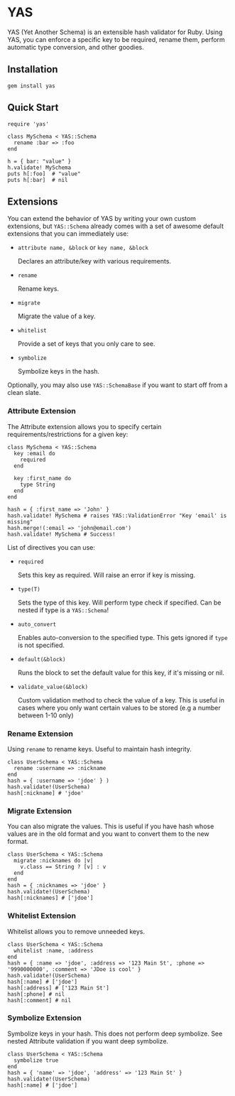 # YAS

YAS (Yet Another Schema) is an extensible hash validator for Ruby.
Using YAS, you can enforce a specific key to be required, rename them, perform automatic type conversion, and other goodies.


## Installation

    gem install yas


## Quick Start

    require 'yas'

    class MySchema < YAS::Schema
      rename :bar => :foo
    end

    h = { bar: "value" }
    h.validate! MySchema
    puts h[:foo]  # "value"
    puts h[:bar]  # nil


## Extensions

You can extend the behavior of YAS by writing your own custom extensions, but `YAS::Schema` already comes with a set of awesome default extensions that you can immediately use:

* `attribute name, &block` or `key name, &block`

  Declares an attribute/key with various requirements.

* `rename`

  Rename keys.

* `migrate`

  Migrate the value of a key.

* `whitelist`

  Provide a set of keys that you only care to see.

* `symbolize`

  Symbolize keys in the hash.

Optionally, you may also use `YAS::SchemaBase` if you want to start off from a clean slate.

### Attribute Extension

The Attribute extension allows you to specify certain requirements/restrictions for a given key:

    class MySchema < YAS::Schema
      key :email do
        required
      end

      key :first_name do
        type String
      end
    end

    hash = { :first_name => 'John' }
    hash.validate! MySchema # raises YAS::ValidationError "Key 'email' is missing"
    hash.merge!(:email => 'john@email.com')
    hash.validate! MySchema # Success!

List of directives you can use:

* `required`

  Sets this key as required. Will raise an error if key is missing.

* `type(T)`

  Sets the type of this key. Will perform type check if specified. Can be nested if type is a `YAS::Schema`!

* `auto_convert`

  Enables auto-conversion to the specified type. This gets ignored if `type` is not specified.

* `default(&block)`

  Runs the block to set the default value for this key, if it's missing or nil.

* `validate_value(&block)`

  Custom validation method to check the value of a key. This is useful in cases where you only want certain values to be stored (e.g a number between 1-10 only)


### Rename Extension

Using `rename` to rename keys. Useful to maintain hash integrity.

    class UserSchema < YAS::Schema
      rename :username => :nickname
    end
    hash = { :username => 'jdoe' } )
    hash.validate!(UserSchema)
    hash[:nickname] # 'jdoe'


### Migrate Extension

You can also migrate the values. This is useful if you have hash whose values are in the old format and you want to convert them to the new format.

    class UserSchema < YAS::Schema
      migrate :nicknames do |v|
        v.class == String ? [v] : v
      end
    end
    hash = { :nicknames => 'jdoe' }
    hash.validate!(UserSchema)
    hash[:nicknames] # ['jdoe']


### Whitelist Extension

Whitelist allows you to remove unneeded keys.

    class UserSchema < YAS::Schema
      whitelist :name, :address
    end
    hash = { :name => 'jdoe', :address => '123 Main St', :phone => '9990000000', :comment => 'JDoe is cool' }
    hash.validate!(UserSchema)
    hash[:name] # ['jdoe']
    hash[:address] # ['123 Main St']
    hash[:phone] # nil
    hash[:comment] # nil


### Symbolize Extension

Symbolize keys in your hash.  This does not perform deep symbolize. See nested Attribute validation if you want deep symbolize.

    class UserSchema < YAS::Schema
      symbolize true
    end
    hash = { 'name' => 'jdoe', 'address' => '123 Main St' }
    hash.validate!(UserSchema)
    hash[:name] # ['jdoe']
